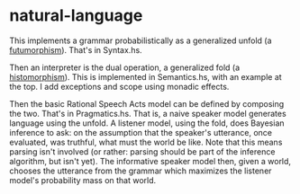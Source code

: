 # natural-language

This implements a grammar probabilistically as a generalized unfold (a [futumorphism](https://blog.sumtypeofway.com/posts/recursion-schemes-part-4.html)). That's in Syntax.hs.

Then an interpreter is the dual operation, a generalized fold (a [histomorphism](https://blog.sumtypeofway.com/posts/recursion-schemes-part-4.html)). This is implemented in Semantics.hs, with an example at the top. I add exceptions and scope using monadic effects.


Then the basic Rational Speech Acts model can be defined by composing the two. That's in Pragmatics.hs. That is, a naive speaker model generates language using the unfold. A listener model, using the fold, does Bayesian inference to ask: on the assumption that the speaker's utterance, once evaluated, was truthful, what must the world be like. Note that this means parsing isn't involved (or rather: parsing should be part of the inference algorithm, but isn't yet). The informative speaker model then, given a world, chooses the utterance from the grammar which maximizes the listener model's probability mass on that world.